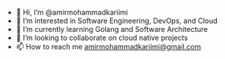 - 👋 Hi, I’m @amirmohammadkariimi
- 👀 I’m interested in Software Engineering, DevOps, and Cloud
- 🌱 I’m currently learning Golang and Software Architecture
- 💞️ I’m looking to collaborate on cloud native projects
- 📫 How to reach me amirmohammadkariimi@gmail.com

<!---
amirmohammadkariimi/amirmohammadkariimi is a ✨ special ✨ repository because its `README.md` (this file) appears on your GitHub profile.
You can click the Preview link to take a look at your changes.
--->
